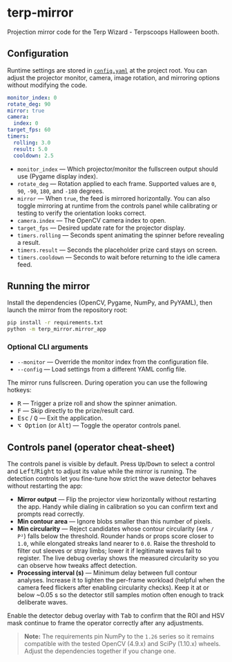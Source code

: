 # terp-mirror

Projection mirror code for the Terp Wizard - Terpscoops Halloween booth.

## Configuration

Runtime settings are stored in [`config.yaml`](config.yaml) at the project root.
You can adjust the projector monitor, camera, image rotation, and mirroring
options without modifying the code.

```yaml
monitor_index: 0
rotate_deg: 90
mirror: true
camera:
  index: 0
target_fps: 60
timers:
  rolling: 3.0
  result: 5.0
  cooldown: 2.5
```

* `monitor_index` &mdash; Which projector/monitor the fullscreen output should use
  (Pygame display index).
* `rotate_deg` &mdash; Rotation applied to each frame. Supported values are
  `0`, `90`, `-90`, `180`, and `-180` degrees.
* `mirror` &mdash; When `true`, the feed is mirrored horizontally. You can also
  toggle mirroring at runtime from the controls panel while calibrating or
  testing to verify the orientation looks correct.
* `camera.index` &mdash; The OpenCV camera index to open.
* `target_fps` &mdash; Desired update rate for the projector display.
* `timers.rolling` &mdash; Seconds spent animating the spinner before revealing a result.
* `timers.result` &mdash; Seconds the placeholder prize card stays on screen.
* `timers.cooldown` &mdash; Seconds to wait before returning to the idle camera feed.

## Running the mirror

Install the dependencies (OpenCV, Pygame, NumPy, and PyYAML), then launch the
mirror from the repository root:

```bash
pip install -r requirements.txt
python -m terp_mirror.mirror_app
```

### Optional CLI arguments

* `--monitor` &mdash; Override the monitor index from the configuration file.
* `--config` &mdash; Load settings from a different YAML config file.

The mirror runs fullscreen. During operation you can use the following hotkeys:

* <kbd>R</kbd> &mdash; Trigger a prize roll and show the spinner animation.
* <kbd>F</kbd> &mdash; Skip directly to the prize/result card.
* <kbd>Esc</kbd> / <kbd>Q</kbd> &mdash; Exit the application.
* <kbd>⌥ Option</kbd> (or <kbd>Alt</kbd>) &mdash; Toggle the operator controls panel.

## Controls panel (operator cheat-sheet)

The controls panel is visible by default. Press <kbd>Up</kbd>/<kbd>Down</kbd> to
select a control and <kbd>Left</kbd>/<kbd>Right</kbd> to adjust its value while
the mirror is running. The detection controls let you
fine-tune how strict the wave detector behaves without restarting the app:

* **Mirror output** &mdash; Flip the projector view horizontally without restarting
  the app. Handy while dialing in calibration so you can confirm text and
  prompts read correctly.
* **Min contour area** &mdash; Ignore blobs smaller than this number of pixels.
* **Min circularity** &mdash; Reject candidates whose contour circularity
  (`4πA / P²`) falls below the threshold. Rounder hands or props score closer to
  `1.0`, while elongated streaks land nearer to `0.0`. Raise the threshold to
  filter out sleeves or stray limbs; lower it if legitimate waves fail to
  register. The live debug overlay shows the measured circularity so you can
  observe how tweaks affect detection.
* **Processing interval (s)** &mdash; Minimum delay between full contour analyses.
  Increase it to lighten the per-frame workload (helpful when the camera feed
  flickers after enabling circularity checks). Keep it at or below ~0.05&nbsp;s so
  the detector still samples motion often enough to track deliberate waves.

Enable the detector debug overlay with <kbd>Tab</kbd> to confirm that the ROI
and HSV mask continue to frame the operator correctly after any adjustments.

> **Note:** The requirements pin NumPy to the `1.26` series so it remains
> compatible with the tested OpenCV (4.9.x) and SciPy (1.10.x) wheels. Adjust the
> dependencies together if you change one.
